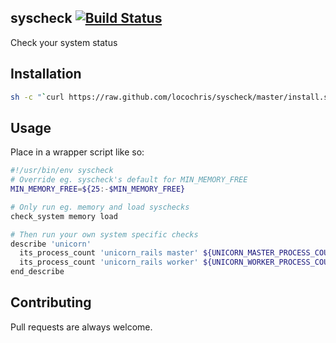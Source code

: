 syscheck [![Build Status](https://travis-ci.org/locochris/syscheck.png)](https://travis-ci.org/locochris/syscheck)
----
Check your system status

## Installation
```bash
sh -c "`curl https://raw.github.com/locochris/syscheck/master/install.sh`"
```

## Usage
Place in a wrapper script like so:

```bash
#!/usr/bin/env syscheck
# Override eg. syscheck's default for MIN_MEMORY_FREE
MIN_MEMORY_FREE=${25:-$MIN_MEMORY_FREE}

# Only run eg. memory and load syschecks
check_system memory load

# Then run your own system specific checks
describe 'unicorn'
  its_process_count 'unicorn_rails master' ${UNICORN_MASTER_PROCESS_COUNT:=2}
  its_process_count 'unicorn_rails worker' ${UNICORN_WORKER_PROCESS_COUNT:=8}
end_describe
```

## Contributing
Pull requests are always welcome.
